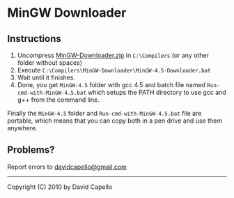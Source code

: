 # MinGW Downloader

## Instructions

1. Uncompress [MinGW-Downloader.zip](http://dacap.com.ar/files/MinGW-Downloader-0.2.zip)
   in `C:\Compilers` (or any other folder without spaces)
2. Execute `C:\Compilers\MinGW-Downloader\MinGW-4.5-Downloader.bat`
3. Wait until it finishes.
4. Done, you get `MinGW-4.5` folder with gcc 4.5 and batch file
   named `Run-cmd-with-MinGW-4.5.bat` which setups the PATH directory
   to use gcc and g++ from the command line.

Finally the `MinGW-4.5` folder and `Run-cmd-with-MinGW-4.5.bat` file
are portable, which means that you can copy both in a pen drive and
use them anywhere.

## Problems?

Report errors to davidcapello@gmail.com

---
Copyright (C) 2010 by David Capello
